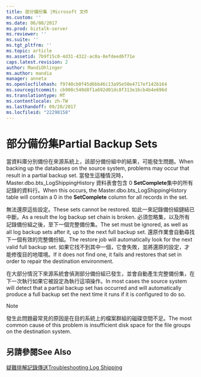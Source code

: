```yaml
---
title: 部分備份集 |Microsoft 文件
ms.custom: ''
ms.date: 06/08/2017
ms.prod: biztalk-server
ms.reviewer: ''
ms.suite: ''
ms.tgt_pltfrm: ''
ms.topic: article
ms.assetid: 7b9f15c0-4d31-4322-ac0a-8efdeed6f71e
caps.latest.revision: 2
author: MandiOhlinger
ms.author: mandia
manager: anneta
ms.openlocfilehash: f9740cb0f45d6bb46c13a95e50e4717ef142b164
ms.sourcegitcommit: cb908c540d8f1a692d01dc8f313e16cb4b4e696d
ms.translationtype: MT
ms.contentlocale: zh-TW
ms.lasthandoff: 09/20/2017
ms.locfileid: "22298158"
---
```

# <a name="partial-backup-sets"></a><span data-ttu-id="53410-102">部分備份集</span><span class="sxs-lookup"><span data-stu-id="53410-102">Partial Backup Sets</span></span>
<span data-ttu-id="53410-103">當資料庫分別備份在來源系統上，該部分備份組中的結果，可能發生問題。</span><span class="sxs-lookup"><span data-stu-id="53410-103">When backing up the databases on the source system, problems may occur that result in a partial backup set.</span></span> <span data-ttu-id="53410-104">當發生這種情況時，Master.dbo.bts_LogShippingHistory 資料表會包含 0 **SetComplete**集中的所有記錄的資料行。</span><span class="sxs-lookup"><span data-stu-id="53410-104">When this occurs, the Master.dbo.bts_LogShippingHistory table will contain a 0 in the **SetComplete** column for all records in the set.</span></span>  
  
 <span data-ttu-id="53410-105">無法還原這些設定。</span><span class="sxs-lookup"><span data-stu-id="53410-105">These sets cannot be restored.</span></span> <span data-ttu-id="53410-106">如此一來記錄備份組鏈結已中斷。</span><span class="sxs-lookup"><span data-stu-id="53410-106">As a result the log backup set chain is broken.</span></span> <span data-ttu-id="53410-107">必須忽略集，以及所有記錄備份組之後，至下一個完整備份集。</span><span class="sxs-lookup"><span data-stu-id="53410-107">The set must be ignored, as well as all log backup sets after it, up to the next full backup set.</span></span> <span data-ttu-id="53410-108">還原作業會自動尋找下一個有效的完整備份組。</span><span class="sxs-lookup"><span data-stu-id="53410-108">The restore job will automatically look for the next valid full backup set.</span></span> <span data-ttu-id="53410-109">如果它找不到其中一個，它會失敗，並將還原的設定，才能修復目的地環境。</span><span class="sxs-lookup"><span data-stu-id="53410-109">If it does not find one, it fails and restores that set in order to repair the destination environment.</span></span>  
  
 <span data-ttu-id="53410-110">在大部分情況下來源系統會偵測部分備份組已發生，並會自動產生完整備份集，在下一次執行如果它被設定為執行這項操作。</span><span class="sxs-lookup"><span data-stu-id="53410-110">In most cases the source system will detect that a partial backup set has occurred and will automatically produce a full backup set the next time it runs if it is configured to do so.</span></span>  
  
> [!NOTE]  
>  <span data-ttu-id="53410-111">發生此問題最常見的原因是在目的系統上的檔案群組的磁碟空間不足。</span><span class="sxs-lookup"><span data-stu-id="53410-111">The most common cause of this problem is insufficient disk space for the file groups on the destination system.</span></span>  
  
## <a name="see-also"></a><span data-ttu-id="53410-112">另請參閱</span><span class="sxs-lookup"><span data-stu-id="53410-112">See Also</span></span>  
 [<span data-ttu-id="53410-113">疑難排解記錄傳送</span><span class="sxs-lookup"><span data-stu-id="53410-113">Troubleshooting Log Shipping</span></span>](../technical-guides/troubleshooting-log-shipping.md)